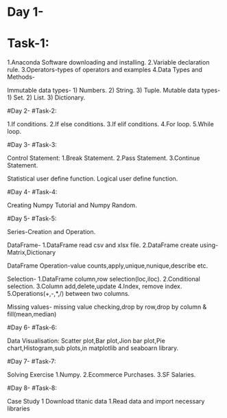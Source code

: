 # Day 1-
# Task-1:
1.Anaconda Software downloading and installing.
2.Variable declaration rule.
3.Operators-types of operators and examples
4.Data Types and Methods-

 Immutable data types- 1) Numbers. 2) String. 3) Tuple.
 Mutable data types- 1) Set. 2) List. 3) Dictionary.

 #Day 2-
 #Task-2:

 1.If conditions.
 2.If else conditions.
 3.If elif conditions.
 4.For loop.
 5.While loop.

 #Day 3-
 #Task-3:

 Control Statement:
 1.Break Statement.
 2.Pass Statement.
 3.Continue Statement.

Statistical user define function.
Logical user define function.

#Day 4-
#Task-4:

Creating Numpy Tutorial and Numpy Random.

#Day 5-
#Task-5:

Series-Creation and Operation.

DataFrame-
1.DataFrame read csv and xlsx file.
2.DataFrame create using-Matrix,Dictionary
 
DataFrame Operation-value counts,apply,unique,nunique,describe etc.

Selection-
1.DataFrame column,row selection(loc,iloc).
2.Conditional selection.
3.Column add,delete,update
4.Index, remove index.
5.Operations(+,-,*,/) between two columns.

Missing values- missing value checking,drop by row,drop by column & fill(mean,median)

#Day 6-
#Task-6:

Data Visualisation: Scatter plot,Bar plot,Jion bar plot,Pie chart,Histogram,sub plots,in matplotlib and seaboarn library.

#Day 7-
#Task-7:

Solving Exercise
1.Numpy.
2.Ecommerce Purchases.
3.SF Salaries.

#Day 8-
#Task-8:

Case Study 1
Download titanic data
1.Read data and import necessary libraries



